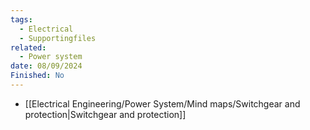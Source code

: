 ```yaml
---
tags:
  - Electrical
  - Supportingfiles
related:
  - Power system
date: 08/09/2024
Finished: No
---
```


- [[Electrical Engineering/Power System/Mind maps/Switchgear and protection|Switchgear and protection]]
